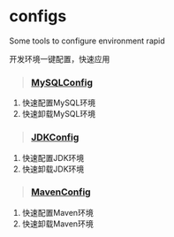 # configs
Some tools to configure environment rapid

开发环境一键配置，快速应用
> ### [MySQLConfig](./mysql)
1. 快速配置MySQL环境
2. 快速卸载MySQL环境
> ### [JDKConfig](./java)
1. 快速配置JDK环境
2. 快速卸载JDK环境
> ### [MavenConfig](./maven)
1. 快速配置Maven环境
2. 快速卸载Maven环境